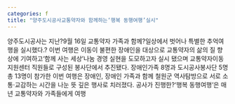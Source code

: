 ```yaml
---
categories: f
title: "양주도시공사교통약자와 함께하는‘행복 동행여행’실시"
---
```

양주도시공사는 지난?9월 16일 교통약자 가족과 함께?일상에서 벗어나 특별한 추억여행을 실시했다.? 이번 여행은 이동이 불편한 장애인을 대상으로 교통약자의 삶의 질 향상에 기여하고‘함께 사는 세상’나눔 경영 실현을 도모하고자 실시 됐으며 교통약자이동지원센터 직원들로 구성된 봉사단에서 추진됐다. 장애인가족 8명과 도시공사봉사단 5명 총 13명이 참가한 이번 여행은 장애인, 장애인 가족과 함께 철원군 역사탐방으로 서로 소통·교감하는 시간을 나눈 뜻 깊은 행사로 치러졌다. 공사가 진행한?‘행복 동행여행’은 매년 교통약자와 가족들에게 여행